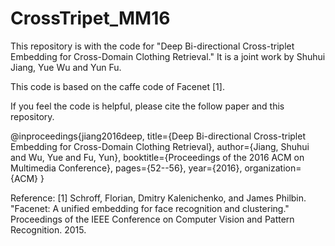 # CrossTripet_MM16
This repository is with the code for "Deep Bi-directional Cross-triplet Embedding for Cross-Domain Clothing Retrieval." It is a joint work by Shuhui Jiang, Yue Wu and Yun Fu. 

This code is based on the caffe code of Facenet [1].

If you feel the code is helpful, please cite the follow paper and this repository.

@inproceedings{jiang2016deep,
  title={Deep Bi-directional Cross-triplet Embedding for Cross-Domain Clothing Retrieval},
  author={Jiang, Shuhui and Wu, Yue and Fu, Yun},
  booktitle={Proceedings of the 2016 ACM on Multimedia Conference},
  pages={52--56},
  year={2016},
  organization={ACM}
}

Reference:
[1] Schroff, Florian, Dmitry Kalenichenko, and James Philbin. "Facenet: A unified embedding for face recognition and clustering." Proceedings of the IEEE Conference on Computer Vision and Pattern Recognition. 2015.
